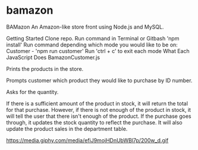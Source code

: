 # bamazon

BAMazon
An Amazon-like store front using Node.js and MySQL.

Getting Started
Clone repo.
Run command in Terminal or Gitbash 'npm install'
Run command depending which mode you would like to be on:
Customer - 'npm run customer'
Run 'ctrl + c' to exit each mode
What Each JavaScript Does
BamazonCustomer.js

Prints the products in the store.

Prompts customer which product they would like to purchase by ID number.

Asks for the quantity.

If there is a sufficient amount of the product in stock, it will return the total for that purchase.
However, if there is not enough of the product in stock, it will tell the user that there isn't enough of the product.
If the purchase goes through, it updates the stock quantity to reflect the purchase.
It will also update the product sales in the department table.

https://media.giphy.com/media/efiJ9mojHDnUbWBl7p/200w_d.gif

